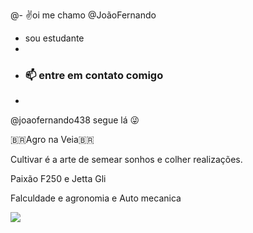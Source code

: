 @- ✌️oi me chamo @JoãoFernando 
- sou estudante
- 
- ### 📫 entre em contato comigo
- 
@joaofernando438 segue lá 😜

🇧🇷Agro na Veia🇧🇷

Cultivar é a arte de semear sonhos e colher realizações.

 Paixão F250 e Jetta Gli
 
Falculdade e agronomia e Auto mecanica

![](https://media1.tenor.com/m/Qt0jU0BlBy8AAAAd/agroboys-agronomi.gif)
